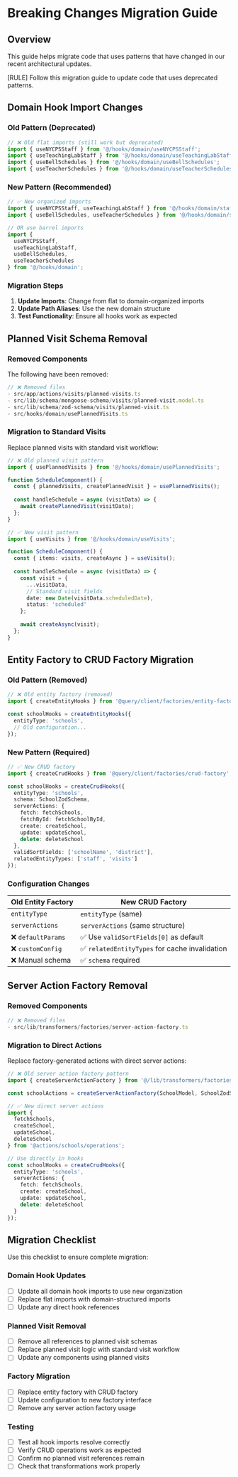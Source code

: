 <doc id="breaking-changes-guide">

# Breaking Changes Migration Guide

<section id="migration-overview">

## Overview

This guide helps migrate code that uses patterns that have changed in our recent architectural updates.

[RULE] Follow this migration guide to update code that uses deprecated patterns.

</section>

<section id="domain-hook-migration">

## Domain Hook Import Changes

### Old Pattern (Deprecated)

```typescript
// ❌ Old flat imports (still work but deprecated)
import { useNYCPSStaff } from '@/hooks/domain/useNYCPSStaff';
import { useTeachingLabStaff } from '@/hooks/domain/useTeachingLabStaff';
import { useBellSchedules } from '@/hooks/domain/useBellSchedules';
import { useTeacherSchedules } from '@/hooks/domain/useTeacherSchedules';
```

### New Pattern (Recommended)

```typescript
// ✅ New organized imports
import { useNYCPSStaff, useTeachingLabStaff } from '@/hooks/domain/staff';
import { useBellSchedules, useTeacherSchedules } from '@/hooks/domain/schedule';

// OR use barrel imports
import { 
  useNYCPSStaff, 
  useTeachingLabStaff,
  useBellSchedules, 
  useTeacherSchedules 
} from '@/hooks/domain';
```

### Migration Steps

1. **Update Imports**: Change from flat to domain-organized imports
2. **Update Path Aliases**: Use the new domain structure
3. **Test Functionality**: Ensure all hooks work as expected

</section>

<section id="planned-visit-removal">

## Planned Visit Schema Removal

### Removed Components

The following have been removed:

```typescript
// ❌ Removed files
- src/app/actions/visits/planned-visits.ts
- src/lib/schema/mongoose-schema/visits/planned-visit.model.ts
- src/lib/schema/zod-schema/visits/planned-visit.ts
- src/hooks/domain/usePlannedVisits.ts
```

### Migration to Standard Visits

Replace planned visits with standard visit workflow:

```typescript
// ❌ Old planned visit pattern
import { usePlannedVisits } from '@/hooks/domain/usePlannedVisits';

function ScheduleComponent() {
  const { plannedVisits, createPlannedVisit } = usePlannedVisits();
  
  const handleSchedule = async (visitData) => {
    await createPlannedVisit(visitData);
  };
}

// ✅ New visit pattern
import { useVisits } from '@/hooks/domain/useVisits';

function ScheduleComponent() {
  const { items: visits, createAsync } = useVisits();
  
  const handleSchedule = async (visitData) => {
    const visit = {
      ...visitData,
      // Standard visit fields
      date: new Date(visitData.scheduledDate),
      status: 'scheduled'
    };
    
    await createAsync(visit);
  };
}
```

</section>

<section id="entity-factory-migration">

## Entity Factory to CRUD Factory Migration

### Old Pattern (Removed)

```typescript
// ❌ Old entity factory (removed)
import { createEntityHooks } from '@query/client/factories/entity-factory';

const schoolHooks = createEntityHooks({
  entityType: 'schools',
  // Old configuration...
});
```

### New Pattern (Required)

```typescript
// ✅ New CRUD factory
import { createCrudHooks } from '@query/client/factories/crud-factory';

const schoolHooks = createCrudHooks({
  entityType: 'schools',
  schema: SchoolZodSchema,
  serverActions: {
    fetch: fetchSchools,
    fetchById: fetchSchoolById,
    create: createSchool,
    update: updateSchool,
    delete: deleteSchool
  },
  validSortFields: ['schoolName', 'district'],
  relatedEntityTypes: ['staff', 'visits']
});
```

### Configuration Changes

| Old Entity Factory | New CRUD Factory |
|-------------------|------------------|
| `entityType` | `entityType` (same) |
| `serverActions` | `serverActions` (same structure) |
| ❌ `defaultParams` | ✅ Use `validSortFields[0]` as default |
| ❌ `customConfig` | ✅ `relatedEntityTypes` for cache invalidation |
| ❌ Manual schema | ✅ `schema` required |

</section>

<section id="transformer-simplification">

## Server Action Factory Removal

### Removed Components

```typescript
// ❌ Removed files
- src/lib/transformers/factories/server-action-factory.ts
```

### Migration to Direct Actions

Replace factory-generated actions with direct server actions:

```typescript
// ❌ Old server action factory pattern
import { createServerActionFactory } from '@/lib/transformers/factories/server-action-factory';

const schoolActions = createServerActionFactory(SchoolModel, SchoolZodSchema);

// ✅ New direct server actions
import { 
  fetchSchools,
  createSchool,
  updateSchool,
  deleteSchool 
} from '@actions/schools/operations';

// Use directly in hooks
const schoolHooks = createCrudHooks({
  entityType: 'schools',
  serverActions: {
    fetch: fetchSchools,
    create: createSchool,
    update: updateSchool,
    delete: deleteSchool
  }
});
```

</section>

<section id="migration-checklist">

## Migration Checklist

Use this checklist to ensure complete migration:

### Domain Hook Updates
- [ ] Update all domain hook imports to use new organization
- [ ] Replace flat imports with domain-structured imports
- [ ] Update any direct hook references

### Planned Visit Removal
- [ ] Remove all references to planned visit schemas
- [ ] Replace planned visit logic with standard visit workflow
- [ ] Update any components using planned visits

### Factory Migration  
- [ ] Replace entity factory with CRUD factory
- [ ] Update configuration to new factory interface
- [ ] Remove any server action factory usage

### Testing
- [ ] Test all hook imports resolve correctly
- [ ] Verify CRUD operations work as expected
- [ ] Confirm no planned visit references remain
- [ ] Check that transformations work properly

</section>

</doc> 